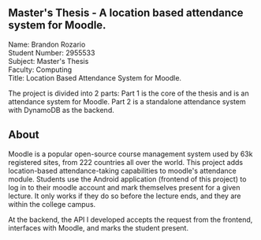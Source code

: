## Master's Thesis - A location based attendance system for Moodle. 

Name: Brandon Rozario  
Student Number: 2955533  
Subject: Master's Thesis   
Faculty: Computing  
Title: Location Based Attendance System for Moodle.   

The project is divided into 2 parts:
Part 1 is the core of the thesis and is an attendance system for Moodle. 
Part 2 is a standalone attendance system with DynamoDB as the backend. 

## About
Moodle is a popular open-source course management system used by 63k registered sites, from 222 countries all over the world. 
This project adds location-based attendance-taking capabilities to moodle's attendance module. 
Students use the Android application (frontend of this project) to log in to their moodle account and mark themselves present for a given lecture. It only works if they do so before the lecture ends, and they are within the college campus. 

At the backend, the API I developed accepts the request from the frontend, interfaces with Moodle, and marks the student present.    
